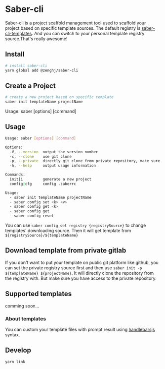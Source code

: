 # Saber-cli

Saber-cli is a project scaffold management tool used to scaffold your project based on specific template sources. The default registry is [saber-cli-templates](https://github.com/saber-cli-templates). And you can switch to your personal template registry source.That's really awesome!

## Install

```bash
# install saber-cli
yarn global add @zenghj/saber-cli
```

## Create a Project

```bash
# create a new project based on specific template
saber init templateName projectName
```

Usage: saber [options] [command]

## Usage

```bash
Usage: saber [options] [command]

Options:
  -V, --version  output the version number
  -c, --clone    use git clone
  -p, --private  directly git clone from private repository, make sure you have access to the repository
  -h, --help     output usage information

Commands:
  init|i         generate a new project
  config|cfg     config .saberrc

Usage:
  - saber init templateName projectName
  - saber config set <k> <v>
  - saber config get <k>
  - saber config get
  - saber config reset
```
You can use `saber config set registry {registrySource}` to change templates' downloading source. Then it will get template from `${registrySource}/${templateName}`

## Download template from private gitlab

If you don't want to put your template on public git platform like github, you can set the private registry source first and then use `saber init -p ${templateName} ${projectName}`. It will directly clone the repository from the registry with. But make sure you have access to the private repository.


## Supported templates

comming soon...

### About templates
You can custom your template files with prompt result using [handlebarsjs](https://handlebarsjs.com/) syntax.

## Develop

```
yarn link 
```